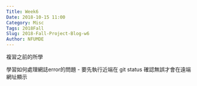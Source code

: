 ```yaml
---
Title: Week6
Date: 2018-10-15 11:00
Category: Misc
Tags: 2018Fall
Slug: 2018-Fall-Project-Blog-w6
Author: NFUMDE
---
```


複習之前的所學

<!-- PELICAN_END_SUMMARY -->

學習如何處理網誌error的問題 - 要先執行近端在 git status 確認無誤才會在遠端網址顯示

